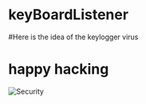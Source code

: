 # keyBoardListener 

#Here is the idea of the keylogger virus 

# happy hacking
![Security](https://user-images.githubusercontent.com/88976173/233725986-d1693009-ebea-46a8-8353-cff1499fdfb5.png)

